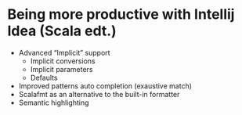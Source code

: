   Being more productive with Intellij Idea (Scala edt.)
 =====================================================
 * Advanced “Implicit” support
     * Implicit conversions
     * Implicit parameters
     * Defaults
 * Improved patterns auto completion (exaustive match)
 * Scalafmt as an alternative to the built-in formatter
 * Semantic highlighting